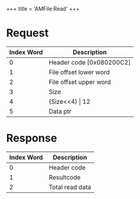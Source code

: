 +++
title = 'AMFile:Read'
+++

# Request

| Index Word | Description                |
|------------|----------------------------|
| 0          | Header code \[0x080200C2\] |
| 1          | File offset lower word     |
| 2          | File offset upper word     |
| 3          | Size                       |
| 4          | (Size\<\<4) \| 12          |
| 5          | Data ptr                   |

# Response

| Index Word | Description     |
|------------|-----------------|
| 0          | Header code     |
| 1          | Resultcode      |
| 2          | Total read data |